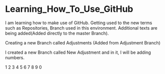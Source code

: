 # Learning_How_To_Use_GitHub
I am learning how to make use of GitHub. Getting used to the new terms such as Repositories, Branch used in this environment.
Additional texts are being added(Added directly to the master Branch).

Creating a new Branch called Adjustments (Added from Adjustment Branch)

I created a new Branch called New Adjustment and in it, I will be adding numbers.

1 2 3 4  5 6 7 8 9 0


